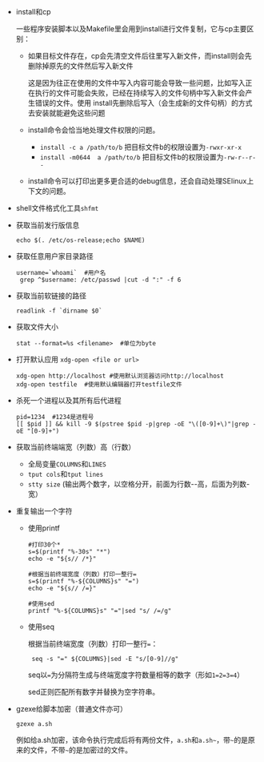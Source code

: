 - install和cp

  一些程序安装脚本以及Makefile里会用到install进行文件复制，它与cp主要区别：

  - 如果目标文件存在，cp会先清空文件后往里写入新文件，而install则会先删除掉原先的文件然后写入新文件

    这是因为往正在使用的文件中写入内容可能会导致一些问题，比如写入正在执行的文件可能会失败，已经在持续写入的文件句柄中写入新文件会产生错误的文件。使用  install先删除后写入（会生成新的文件句柄）的方式去安装就能避免这些问题

  - install命令会恰当地处理文件权限的问题。

    - `install -c a /path/to/b`  把目标文件b的权限设置为`-rwxr-xr-x`
    - `install -m0644  a /path/to/b`  把目标文件b的权限设置为`-rw-r--r--`

  - install命令可以打印出更多更合适的debug信息，还会自动处理SElinux上下文的问题。

- shell文件格式化工具`shfmt`

- 获取当前发行版信息

  ```shell
  echo $(. /etc/os-release;echo $NAME)
  ```
  
- 获取任意用户家目录路径

  ```shell
  username=`whoami`  #用户名
   grep ^$username: /etc/passwd |cut -d ":" -f 6
  ```

- 获取当前软链接的路径

  ```shell
  readlink -f `dirname $0`
  ```

- 获取文件大小

  ```shell
  stat --format=%s <filename>  #单位为byte
  ```

- 打开默认应用 `xdg-open <file or url>`

  ```shell
  xdg-open http://localhost #使用默认浏览器访问http://localhost
  xdg-open testfile  #使用默认编辑器打开testfile文件
  ```

- 杀死一个进程以及其所有后代进程

  ```shell
  pid=1234  #1234是进程号
  [[ $pid ]] && kill -9 $(pstree $pid -p|grep -oE "\([0-9]+\)"|grep -oE "[0-9]+")
  ```

- 获取当前终端端宽（列数）高（行数）

  - 全局变量`COLUMNS`和`LINES`
  - `tput cols`和`tput lines`
  - `stty size`  (输出两个数字，以空格分开，前面为行数--高，后面为列数-宽）

- 重复输出一个字符

  - 使用printf

    ```shell
    #打印30个*
    s=$(printf "%-30s" "*")
    echo -e "${s// /*}"
    
    #根据当前终端宽度（列数）打印一整行=
    s=$(printf "%-${COLUMNS}s" "=")
    echo -e "${s// /=}"
    
    #使用sed
    printf "%-${COLUMNS}s" "="|sed "s/ /=/g"
    ```

  - 使用seq

    根据当前终端宽度（列数）打印一整行`=`：

    ```shell
     seq -s "=" ${COLUMNS}|sed -E "s/[0-9]//g"
    ```

    seq以`=`为分隔符生成与终端宽度字符数量相等的数字（形如`1=2=3=4`）

    sed正则匹配所有数字并替换为空字符串。

- gzexe给脚本加密（普通文件亦可）

  ```shell
  gzexe a.sh
  ```

   例如给a.sh加密，该命令执行完成后将有两份文件，`a.sh`和`a.sh~`，带`~`的是原来的文件，不带`~`的是加密过的文件。